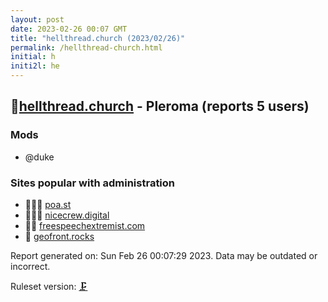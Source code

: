 ```yaml
---
layout: post
date: 2023-02-26 00:07 GMT
title: "hellthread.church (2023/02/26)"
permalink: /hellthread-church.html
initial: h
initi2l: he
---
```


## 🦝[hellthread.church](https://hellthread.church) - Pleroma (reports 5 users)

### Mods
 * @duke

### Sites popular with administration

* 🦝🧸💉 [poa.st](/poa-st.html)
* 🦝🧸💉 [nicecrew.digital](/nicecrew-digital.html)
* 🦝💉 [freespeechextremist.com](/freespeechextremist-com.html)
* 🦝 [geofront.rocks](/geofront-rocks.html)

Report generated on: Sun Feb 26 00:07:29 2023. Data may be outdated or incorrect.

Ruleset version: [🗜](/version-clamp)
